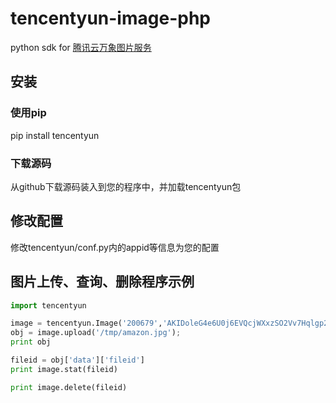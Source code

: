 # tencentyun-image-php
python sdk for [腾讯云万象图片服务](http://app.qcloud.com/image.html)

## 安装

### 使用pip
pip install tencentyun

### 下载源码
从github下载源码装入到您的程序中，并加载tencentyun包

## 修改配置
修改tencentyun/conf.py内的appid等信息为您的配置

## 图片上传、查询、删除程序示例
```python
import tencentyun

image = tencentyun.Image('200679','AKIDoleG4e6U0j6EVQcjWXxzSO2Vv7Hqlgp2','ROlw3XYdNXNnII18ATs6zd7m5mivnApa')
obj = image.upload('/tmp/amazon.jpg');
print obj

fileid = obj['data']['fileid']
print image.stat(fileid)

print image.delete(fileid)
```